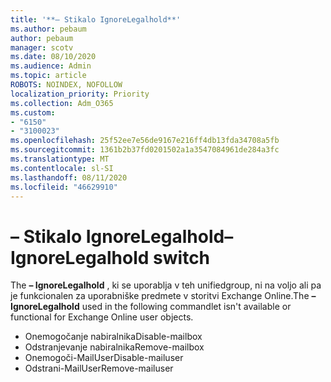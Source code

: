 ```yaml
---
title: '**– Stikalo IgnoreLegalhold**'
ms.author: pebaum
author: pebaum
manager: scotv
ms.date: 08/10/2020
ms.audience: Admin
ms.topic: article
ROBOTS: NOINDEX, NOFOLLOW
localization_priority: Priority
ms.collection: Adm_O365
ms.custom:
- "6150"
- "3100023"
ms.openlocfilehash: 25f52ee7e56de9167e216ff4db13fda34708a5fb
ms.sourcegitcommit: 1361b2b37fd0201502a1a3547084961de284a3fc
ms.translationtype: MT
ms.contentlocale: sl-SI
ms.lasthandoff: 08/11/2020
ms.locfileid: "46629910"
---
```

# <a name="ignorelegalhold-switch"></a><span data-ttu-id="07fce-102">**– Stikalo IgnoreLegalhold**</span><span class="sxs-lookup"><span data-stu-id="07fce-102">**–IgnoreLegalhold** switch</span></span>

<span data-ttu-id="07fce-103">The **– IgnoreLegalhold** , ki se uporablja v teh unifiedgroup, ni na voljo ali pa je funkcionalen za uporabniške predmete v storitvi Exchange Online.</span><span class="sxs-lookup"><span data-stu-id="07fce-103">The **–IgnoreLegalhold** used in the following commandlet isn't available or functional for Exchange Online user objects.</span></span>

- <span data-ttu-id="07fce-104">Onemogočanje nabiralnika</span><span class="sxs-lookup"><span data-stu-id="07fce-104">Disable-mailbox</span></span>
- <span data-ttu-id="07fce-105">Odstranjevanje nabiralnika</span><span class="sxs-lookup"><span data-stu-id="07fce-105">Remove-mailbox</span></span>
- <span data-ttu-id="07fce-106">Onemogoči-MailUser</span><span class="sxs-lookup"><span data-stu-id="07fce-106">Disable-mailuser</span></span>
- <span data-ttu-id="07fce-107">Odstrani-MailUser</span><span class="sxs-lookup"><span data-stu-id="07fce-107">Remove-mailuser</span></span>